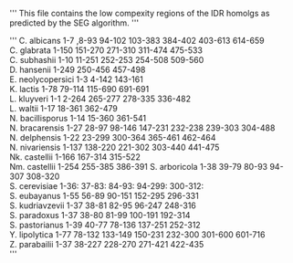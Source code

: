 '''
This file contains the low compexity regions of the IDR homolgs as predicted by the SEG algorithm.
'''

'''
C. albicans
1-7    ,8-93   94-102  103-383  384-402  403-613  614-659  
C. glabrata
1-150  151-270  271-310  311-474  475-533  
C. subhashii
1-10   11-251  252-253 254-508  509-560  
D. hansenii
1-249  250-456  457-498  
E. neolycopersici
1-3   4-142  143-161  
K. lactis
1-78   79-114  115-690  691-691  
L. kluyveri
1-1  2-264  265-277  278-335  336-482  
L. waltii
1-17   18-361  362-479  
N. bacillisporus
1-14   15-360  361-541  
N. bracarensis
1-27 28-97  98-146  147-231  232-238  239-303  304-488  
N. delphensis
1-22   23-299  300-364  365-461  462-464  
N. nivariensis
1-137  138-220  221-302  303-440  441-475  
Nk. castellii
1-166  167-314  315-522  
Nm. castellii
1-254  255-385  386-391 
S. arboricola
1-38   39-79   80-93   94-307  308-320  
S. cerevisiae
1-36:  37-83:  84-93:   94-299: 300-312:  
S. eubayanus
1-55   56-89   90-151  152-295  296-331  
S. kudriavzevii
1-37   38-81   82-95   96-247  248-316  
S. paradoxus
1-37   38-80   81-99   100-191  192-314  
S. pastorianus
1-39   40-77   78-136  137-251  252-312  
Y. lipolytica
1-77    78-132  133-149  150-231  232-300  301-600  601-716  
Z. parabailii
1-37   38-227  228-270  271-421  422-435  
'''

